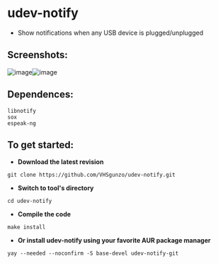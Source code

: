 # udev-notify
* Show notifications when any USB device is plugged/unplugged

## Screenshots:
![image](https://user-images.githubusercontent.com/57139938/178160053-c31471aa-5786-4c5c-b946-3ba19294254f.png)![image](https://user-images.githubusercontent.com/57139938/178160061-19f5d212-e9b8-4ab6-b03a-f5d1e453ca22.png)

## Dependences:
```
libnotify
sox
espeak-ng
```
## To get started:
* **Download the latest revision**
```
git clone https://github.com/VHSgunzo/udev-notify.git
```
* **Switch to tool's directory**
```
cd udev-notify
```
* **Compile the code**
```
make install
```
* **Or install udev-notify using your favorite AUR package manager**
```
yay --needed --noconfirm -S base-devel udev-notify-git
```
